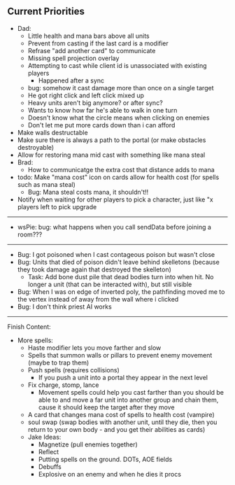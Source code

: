 ## Current Priorities
- Dad:
    - Little health and mana bars above all units
    - Prevent from casting if the last card is a modifier
    - Refrase "add another card" to communicate
    - Missing spell projection overlay
    - Attempting to cast while client id is unassociated with existing players
        - Happened after a sync
    - bug: somehow it cast damage more than once on a single target
    - He got right click and left click mixed up
    - Heavy units aren't big anymore? or after sync?
    - Wants to know how far he's able to walk in one turn
    - Doesn't know what the circle means when clicking on enemies
    - Don't let me put more cards down than i can afford
- Make walls destructable
- Make sure there is always a path to the portal (or make obstacles destroyable)
- Allow for restoring mana mid cast with something like mana steal
- Brad:
    - How to communicatge the extra cost that distance adds to mana
- todo: Make "mana cost" icon on cards allow for health cost (for spells such as mana steal)
    - Bug: Mana steal costs mana, it shouldn't!!
- Notify when waiting for other players to pick a character, just like "x players left to pick upgrade

---
- wsPie: bug: what happens when you call sendData before joining a room???
---
- Bug: I got poisoned when I cast contageous poison but wasn't close
- Bug: Units that died of poison didn't leave behind skelletons (because they took damage again that destroyed the skelleton)
    - Task: Add bone dust pile that dead bodies turn into when hit.  No longer a unit (that can be interacted with), but still visible
- Bug: When I was on edge of inverted poly, the pathfinding moved me to the vertex instead of away from the wall where i clicked
- Bug: I don't think priest AI works
---
Finish Content:
- More spells:
    - Haste modifier lets you move farther and slow
    - Spells that summon walls or pillars to prevent enemy movement (maybe to trap them)
    - Push spells (requires collisions)
        - If you push a unit into a portal they appear in the next level
    - Fix charge, stomp, lance
        - Movement spells could help you cast farther than you should be able to and move a far unit into another group and chain them, cause it should keep the target after they move
    - A card that changes mana cost of spells to health cost (vampire)
    - soul swap (swap bodies with another unit, until they die, then you return to your own body - and you get their abilities as cards)
    - Jake Ideas:
        - Magnetize (pull enemies together)
        - Reflect
        - Putting spells on the ground. DOTs, AOE fields
        - Debuffs
        - Explosive on an enemy and when he dies it procs